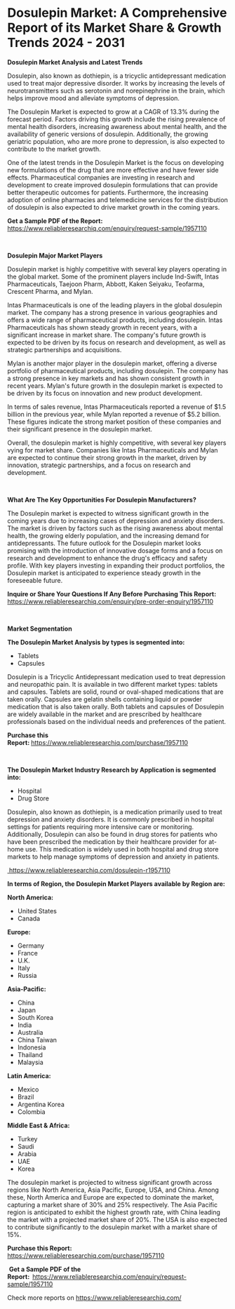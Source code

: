 <p><h1>Dosulepin Market: A Comprehensive Report of its Market Share & Growth Trends 2024 - 2031</h1></p><p><strong>Dosulepin Market Analysis and Latest Trends</strong></p>
<p><p>Dosulepin, also known as dothiepin, is a tricyclic antidepressant medication used to treat major depressive disorder. It works by increasing the levels of neurotransmitters such as serotonin and norepinephrine in the brain, which helps improve mood and alleviate symptoms of depression.</p><p>The Dosulepin Market is expected to grow at a CAGR of 13.3% during the forecast period. Factors driving this growth include the rising prevalence of mental health disorders, increasing awareness about mental health, and the availability of generic versions of dosulepin. Additionally, the growing geriatric population, who are more prone to depression, is also expected to contribute to the market growth.</p><p>One of the latest trends in the Dosulepin Market is the focus on developing new formulations of the drug that are more effective and have fewer side effects. Pharmaceutical companies are investing in research and development to create improved dosulepin formulations that can provide better therapeutic outcomes for patients. Furthermore, the increasing adoption of online pharmacies and telemedicine services for the distribution of dosulepin is also expected to drive market growth in the coming years.</p></p>
<p><strong>Get a Sample PDF of the Report:&nbsp;</strong> <a href="https://www.reliableresearchiq.com/enquiry/request-sample/1957110">https://www.reliableresearchiq.com/enquiry/request-sample/1957110</a></p>
<p>&nbsp;</p>
<p><strong>Dosulepin Major Market Players</strong></p>
<p><p>Dosulepin market is highly competitive with several key players operating in the global market. Some of the prominent players include Ind-Swift, Intas Pharmaceuticals, Taejoon Pharm, Abbott, Kaken Seiyaku, Teofarma, Crescent Pharma, and Mylan.</p><p>Intas Pharmaceuticals is one of the leading players in the global dosulepin market. The company has a strong presence in various geographies and offers a wide range of pharmaceutical products, including dosulepin. Intas Pharmaceuticals has shown steady growth in recent years, with a significant increase in market share. The company's future growth is expected to be driven by its focus on research and development, as well as strategic partnerships and acquisitions.</p><p>Mylan is another major player in the dosulepin market, offering a diverse portfolio of pharmaceutical products, including dosulepin. The company has a strong presence in key markets and has shown consistent growth in recent years. Mylan's future growth in the dosulepin market is expected to be driven by its focus on innovation and new product development.</p><p>In terms of sales revenue, Intas Pharmaceuticals reported a revenue of $1.5 billion in the previous year, while Mylan reported a revenue of $5.2 billion. These figures indicate the strong market position of these companies and their significant presence in the dosulepin market.</p><p>Overall, the dosulepin market is highly competitive, with several key players vying for market share. Companies like Intas Pharmaceuticals and Mylan are expected to continue their strong growth in the market, driven by innovation, strategic partnerships, and a focus on research and development.</p></p>
<p>&nbsp;</p>
<p><strong>What Are The Key Opportunities For Dosulepin Manufacturers?</strong></p>
<p><p>The Dosulepin market is expected to witness significant growth in the coming years due to increasing cases of depression and anxiety disorders. The market is driven by factors such as the rising awareness about mental health, the growing elderly population, and the increasing demand for antidepressants. The future outlook for the Dosulepin market looks promising with the introduction of innovative dosage forms and a focus on research and development to enhance the drug's efficacy and safety profile. With key players investing in expanding their product portfolios, the Dosulepin market is anticipated to experience steady growth in the foreseeable future.</p></p>
<p><strong>Inquire or Share Your Questions If Any Before Purchasing This Report:</strong> <a href="https://www.reliableresearchiq.com/enquiry/pre-order-enquiry/1957110">https://www.reliableresearchiq.com/enquiry/pre-order-enquiry/1957110</a></p>
<p>&nbsp;</p>
<p><strong>Market Segmentation</strong></p>
<p><strong>The Dosulepin Market Analysis by types is segmented into:</strong></p>
<p><ul><li>Tablets</li><li>Capsules</li></ul></p>
<p><p>Dosulepin is a Tricyclic Antidepressant medication used to treat depression and neuropathic pain. It is available in two different market types: tablets and capsules. Tablets are solid, round or oval-shaped medications that are taken orally. Capsules are gelatin shells containing liquid or powder medication that is also taken orally. Both tablets and capsules of Dosulepin are widely available in the market and are prescribed by healthcare professionals based on the individual needs and preferences of the patient.</p></p>
<p><strong>Purchase this Report:&nbsp;</strong><a href="https://www.reliableresearchiq.com/purchase/1957110">https://www.reliableresearchiq.com/purchase/1957110</a></p>
<p>&nbsp;</p>
<p><strong>The Dosulepin Market Industry Research by Application is segmented into:</strong></p>
<p><ul><li>Hospital</li><li>Drug Store</li></ul></p>
<p><p>Dosulepin, also known as dothiepin, is a medication primarily used to treat depression and anxiety disorders. It is commonly prescribed in hospital settings for patients requiring more intensive care or monitoring. Additionally, Dosulepin can also be found in drug stores for patients who have been prescribed the medication by their healthcare provider for at-home use. This medication is widely used in both hospital and drug store markets to help manage symptoms of depression and anxiety in patients.</p></p>
<p><a href="https://www.reliableresearchiq.com/dosulepin-r1957110">&nbsp;https://www.reliableresearchiq.com/dosulepin-r1957110</a></p>
<p><strong>In terms of Region, the Dosulepin Market Players available by Region are:</strong></p>
<p>
    <p> <strong> North America: </strong>
        <ul>
            <li>United States</li>
            <li>Canada</li>
        </ul>
        </p> 
    <p> <strong> Europe: </strong>
        <ul>
            <li>Germany</li>
            <li>France</li>
            <li>U.K.</li>
            <li>Italy</li>
            <li>Russia</li>
        </ul>
        </p> 
    <p> <strong> Asia-Pacific: </strong>
        <ul>
            <li>China</li>
            <li>Japan</li>
            <li>South Korea</li>
            <li>India</li>
            <li>Australia</li>
            <li>China Taiwan</li>
            <li>Indonesia</li>
            <li>Thailand</li>
            <li>Malaysia</li>
        </ul>
        </p> 
    <p> <strong> Latin America: </strong>
        <ul>
            <li>Mexico</li>
            <li>Brazil</li>
            <li>Argentina Korea</li>
            <li>Colombia</li>
        </ul>
        </p> 
    <p> <strong> Middle East & Africa: </strong>
        <ul>
            <li>Turkey</li>
            <li>Saudi</li>
            <li>Arabia</li>
            <li>UAE</li>
            <li>Korea</li>
        </ul>
    </p>
    </p>
<p><p>The dosulepin market is projected to witness significant growth across regions like North America, Asia Pacific, Europe, USA, and China. Among these, North America and Europe are expected to dominate the market, capturing a market share of 30% and 25% respectively. The Asia Pacific region is anticipated to exhibit the highest growth rate, with China leading the market with a projected market share of 20%. The USA is also expected to contribute significantly to the dosulepin market with a market share of 15%.</p></p>
<p><strong>Purchase this Report: </strong><a href="https://www.reliableresearchiq.com/purchase/1957110">https://www.reliableresearchiq.com/purchase/1957110</a></p>
<p>&nbsp;<strong>Get a Sample PDF of the Report:&nbsp;&nbsp;</strong><a href="https://www.reliableresearchiq.com/enquiry/request-sample/1957110">https://www.reliableresearchiq.com/enquiry/request-sample/1957110</a></p>
<p><strong></strong></p>
<p>Check more reports on <a href="https://www.reliableresearchiq.com/">https://www.reliableresearchiq.com/</a></p>